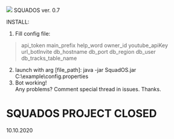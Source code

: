 <img src="https://sun9-32.userapi.com/y2Bhtmpmv84Moc_3cMLCAUdVxvZQpp9YcLXjVA/ogKcTeIZ41A.jpg">
SQUADOS ver. 0.7<br/>

INSTALL:<br/>
1. Fill config file: <br/>
 >api_token 
 > main_prefix 
 > help_word 
 > owner_id 
 > youtube_apiKey 
 > url_botInvite 
 > db_hostname 
 > db_port 
 > db_region 
 > db_user 
 > db_tracks_table_name 
2. launch with arg [file_path]: java -jar SquadOS.jar C:\example\config.properties<br/>
3. Bot working! <br/>
 Any problems? Comment special thread in issues. Thanks. <br/>
  
  
  <h1>SQUADOS PROJECT CLOSED</h1> 10.10.2020
